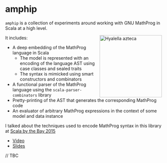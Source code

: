 # amphip
`amphip` is a collection of experiments around working with GNU MathProg in Scala at a high level.

<img style="float:right" alt="Hyalella azteca" src="https://upload.wikimedia.org/wikipedia/commons/5/59/Hyalella_azteca.jpg" width="200" />

It includes:
* A deep embedding of the MathProg language in Scala
  * The model is represented with an encoding of the language AST using case classes and sealed traits
  * The syntax is mimicked using smart constructors and combinators
* A functional parser of the MathProg language using the `scala-parser-combinators` library
* Pretty-printing of the AST that generates the corresponding MathProg code
* An evaluator of arbitrary MathProg expressions in the context of some model and data instance

I talked about the techniques used to encode MathProg syntax in this library at [Scala by the Bay 2015](http://scalabythebay2015.sched.org/event/8cbbc52523ac9e5a905361e00d357099)
* [Video](https://www.youtube.com/watch?v=Od_AH-_XoEQ)
* [Slides](http://www.slideshare.net/gerferra/an-embedded-dsl-to-manipulate-mathprog-mixed-integer-programming-models-within-scala)

// TBC
